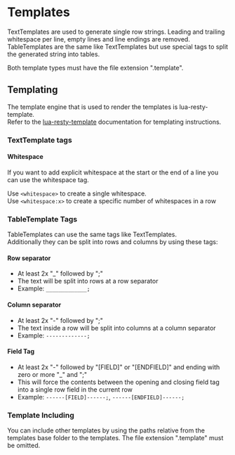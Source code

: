 Templates
=========

TextTemplates are used to generate single row strings. Leading and trailing whitespace per line, empty lines and line endings are removed. <br />
TableTemplates are the same like TextTemplates but use special tags to split the generated string into tables.

Both template types must have the file extension ".template".


Templating
----------

The template engine that is used to render the templates is lua-resty-template. <br/>
Refer to the [lua-resty-template](https://github.com/bungle/lua-resty-template) documentation for templating instructions.


### TextTemplate tags ###

#### Whitespace ####

If you want to add explicit whitespace at the start or the end of a line you can use the whitespace tag.

Use `<whitespace>` to create a single whitespace. <br/>
Use `<whitespace:x>` to create a specific number of whitespaces in a row


### TableTemplate Tags ###

TableTemplates can use the same tags like TextTemplates. <br/>
Additionally they can be split into rows and columns by using these tags:


#### Row separator ####

* At least 2x "_" followed by ";"
* The text will be split into rows at a row separator
* Example: `_____________;`

#### Column separator ####

* At least 2x "-" followed by ";"
* The text inside a row will be split into columns at a column separator
* Example: `-------------;`

#### Field Tag ####

* At least 2x "-" followed by "[FIELD]" or "[ENDFIELD]" and ending with zero or more "_" and ";"
* This will force the contents between the opening and closing field tag into a single row field in the current row
* Example: `------[FIELD]------;`, `------[ENDFIELD]------;`


### Template Including ###

You can include other templates by using the paths relative from the templates base folder to the templates.
The file extension ".template" must be omitted.

